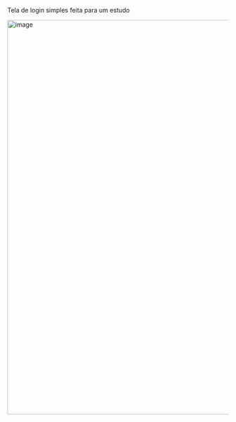Tela de login simples feita para um estudo

<img width="1905" height="899" alt="image" src="https://github.com/user-attachments/assets/e38f1d46-3b1c-4044-bcea-3883aed72274" />
